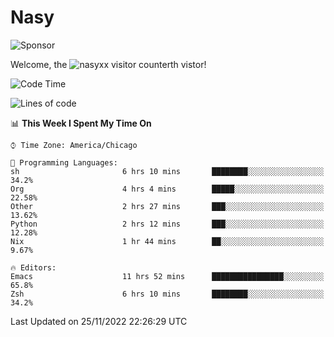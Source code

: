 # Nasy

<!--
<p align="center">
<img height="200" src="https://github-readme-stats.vercel.app/api?username=nasyxx&count_private=true&show_icons=true&theme=dracula&include_all_commits=true"/>
<img height="200" src="https://github-readme-stats.vercel.app/api/top-langs/?username=nasyxx&theme=dracula&hide=html,jupyter+notebook&count_private=true&show_icons=true"/>
</p>

  
----------------
-->

![Sponsor](https://img.shields.io/static/v1.svg?label=Sponsor&message=%E2%9D%A4&logo=GitHub&style=flat&color=pink)
 
Welcome, the ![nasyxx visitor counter](https://count.getloli.com/get/@nasyxx?theme=rule34)th vistor!
 
<!--START_SECTION:waka-->
![Code Time](http://img.shields.io/badge/Code%20Time-2%2C866%20hrs%2016%20mins-blue)

![Lines of code](https://img.shields.io/badge/From%20Hello%20World%20I%27ve%20Written-5%20Million%20lines%20of%20code-blue)

📊 **This Week I Spent My Time On** 

```text
⌚︎ Time Zone: America/Chicago

💬 Programming Languages: 
sh                       6 hrs 10 mins       ████████░░░░░░░░░░░░░░░░░   34.2% 
Org                      4 hrs 4 mins        █████░░░░░░░░░░░░░░░░░░░░   22.58% 
Other                    2 hrs 27 mins       ███░░░░░░░░░░░░░░░░░░░░░░   13.62% 
Python                   2 hrs 12 mins       ███░░░░░░░░░░░░░░░░░░░░░░   12.28% 
Nix                      1 hr 44 mins        ██░░░░░░░░░░░░░░░░░░░░░░░   9.67%

🔥 Editors: 
Emacs                    11 hrs 52 mins      ████████████████░░░░░░░░░   65.8% 
Zsh                      6 hrs 10 mins       ████████░░░░░░░░░░░░░░░░░   34.2%

```


 Last Updated on 25/11/2022 22:26:29 UTC
<!--END_SECTION:waka-->

<!-- ![visitors](https://visitor-badge.laobi.icu/badge?page_id=nasyxx.nasyxx) -->
